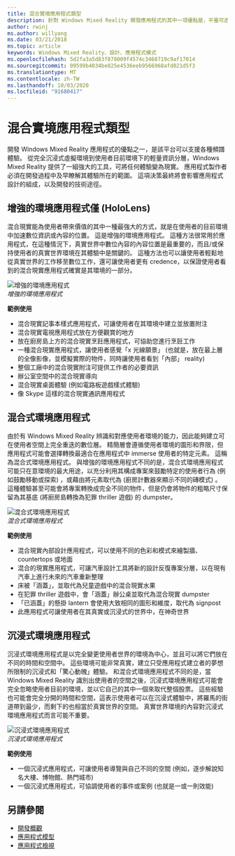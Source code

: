 ```yaml
---
title: 混合實境應用程式類型
description: 針對 Windows Mixed Reality 開發應用程式的其中一項優點是，平臺可透過使用者目前的 environmentl，從完全沉浸式的虛擬環境支援的各種體驗，到輕量資訊的分層。
author: rwinj
ms.author: willyang
ms.date: 03/21/2018
ms.topic: article
keywords: Windows Mixed Reality、設計、應用程式模式
ms.openlocfilehash: 5d2fa3a5d83f878009f4574c3468719c9af17014
ms.sourcegitcommit: 09599b4034be825e4536eeb9566968afd021d5f3
ms.translationtype: MT
ms.contentlocale: zh-TW
ms.lasthandoff: 10/03/2020
ms.locfileid: "91680417"
---
```

# <a name="types-of-mixed-reality-apps"></a>混合實境應用程式類型

開發 Windows Mixed Reality 應用程式的優點之一，是該平台可以支援各種頻譜體驗。 從完全沉浸式虛擬環境到使用者目前環境下的輕量資訊分層，Windows Mixed Reality 提供了一組強大的工具，可將任何體驗變為現實。 應用程式製作者必須在開發過程中及早瞭解其體驗所在的範圍。 這項決策最終將會影響應用程式設計的組成，以及開發的技術途徑。

## <a name="enhanced-environment-apps-hololens-only"></a>增強的環境應用程式僅 (HoloLens) 

混合現實能為使用者帶來價值的其中一種最強大的方式，就是在使用者的目前環境中加速數位資訊或內容的位置。 這是增強的環境應用程式。 這種方法很常用於應用程式，在這種情況下，真實世界中數位內容的內容位置是最重要的，而且/或保持使用者的真實世界環境在其體驗中是關鍵的。 這種方法也可以讓使用者輕鬆地從真實世界的工作移至數位工作，還可讓使用者更有 credence，以保證使用者看到的混合現實應用程式確實是其環境的一部分。

![增強的環境應用程式](images/enhancedenvironmentapps-640px.jpg)<br>
*增強的環境應用程式*

**範例使用**
* 混合現實記事本樣式應用程式，可讓使用者在其環境中建立並放置附注
* 混合現實電視應用程式放在方便觀賞的地方
* 放在廚房島上方的混合現實烹飪應用程式，可協助您進行烹飪工作
* 一種混合現實應用程式，讓使用者感覺「x 光線願景」 (也就是，放在最上層的全像影像，並模擬實際的物件，同時讓使用者看到「內部」 reality) 
* 整個工廠中的混合現實附注可提供工作者的必要資訊
* 辦公室空間中的混合現實導向
* 混合現實桌面體驗 (例如電路板遊戲樣式體驗) 
* 像 Skype 這樣的混合現實通訊應用程式

## <a name="blended-environment-apps"></a>混合式環境應用程式

由於有 Windows Mixed Reality 辨識和對應使用者環境的能力，因此能夠建立可在使用者空間上完全重迭的數位層。 精簡層會遵循使用者環境的圖形和界限，但應用程式可能會選擇轉換最適合在應用程式中 immerse 使用者的特定元素。 這稱為混合式環境應用程式。 與增強的環境應用程式不同的是，混合式環境應用程式可能只在意環境的最大用途，以充分利用其構成專案來鼓勵特定的使用者行為 (例如鼓勵移動或探索) ，或藉由將元素取代為 (廚房計數器來顯示不同的磚模式) 。 這種體驗甚至可能會將專案轉換成完全不同的物件，但是仍會將物件的粗略尺寸保留為其基底 (將廚房島轉換為犯罪 thriller 遊戲) 的 dumpster。

![混合式環境應用程式](images/blendedenvironmentapps-640px.jpg)<br>
*混合式環境應用程式*

**範例使用**
* 混合現實內部設計應用程式，可以使用不同的色彩和模式來繪製牆、countertops 或地面
* 混合的現實應用程式，可讓汽車設計工具將新的設計反復專案分層，以在現有汽車上進行未來的汽車重新整理
* 床被「涵蓋」，並取代為兒童遊戲中的混合現實水果
* 在犯罪 thriller 遊戲中，會「涵蓋」辦公桌並取代為混合現實 dumpster
* 「已涵蓋」的懸掛 lantern 會使用大致相同的圖形和維度，取代為 signpost
* 此應用程式可讓使用者在其真實或沉浸式的世界中，在神奇世界

## <a name="immersive-environment-apps"></a>沉浸式環境應用程式

沉浸式環境應用程式是以完全變更使用者世界的環境為中心，並且可以將它們放在不同的時間和空間中。 這些環境可能非常真實，建立只受應用程式建立者的夢想所限制的沉浸式和「驚心動魄」體驗。 和混合式環境應用程式不同的是，當 Windows Mixed Reality 識別出使用者的空間之後，沉浸式環境應用程式可能會完全忽略使用者目前的環境，並以它自己的其中一個來取代整個股票。 這些經驗也可能會完全分開的時間和空間，這表示使用者可以在沉浸式體驗中，將羅馬的街道帶到最少，而剩下的也相當於真實世界的空間。 真實世界環境的內容對沉浸式環境應用程式而言可能不重要。

![沉浸式環境應用程式](images/windows-mixed-reality-640px.jpg)<br>
*沉浸式環境應用程式*

**範例使用**
* 一個沉浸式應用程式，可讓使用者導覽與自己不同的空間 (例如，逐步解說知名大樓、博物館、熱門城市) 
* 一個沉浸式應用程式，可協調使用者的事件或案例 (也就是一或一則效能) 

## <a name="see-also"></a>另請參閱
* [開發概觀](../develop/development.md)
* [應用程式模型](app-model.md)
* [應用程式檢視](app-views.md)
